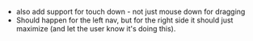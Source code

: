 - also add support for touch down - not just mouse down for dragging
- Should happen for the left nav, but for the right side it should just maximize (and let the user know it's doing this).